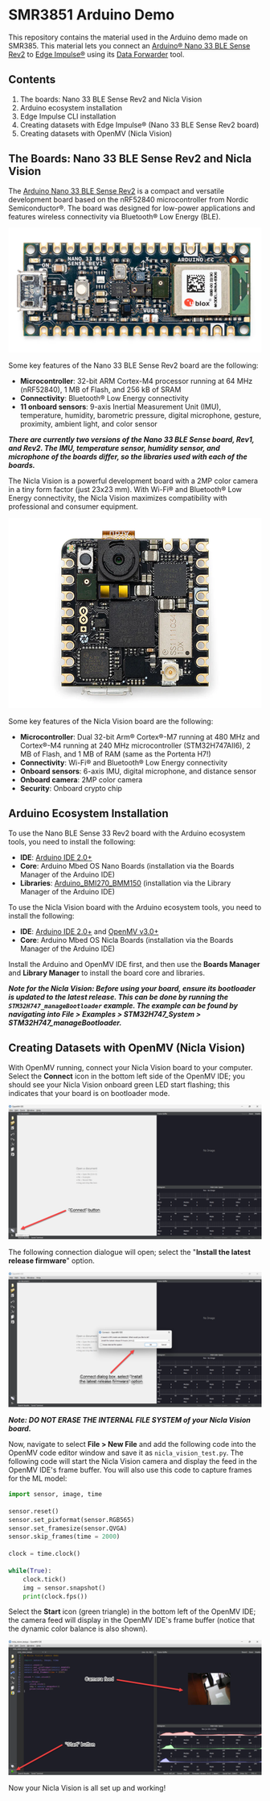 # SMR3851 Arduino Demo

This repository contains the material used in the Arduino demo made on SMR385. This material lets you connect an [Arduino® Nano 33 BLE Sense Rev2](https://docs.arduino.cc/hardware/nano-33-ble-sense-rev2) to [Edge Impulse®](https://edgeimpulse.com/) using its [Data Forwarder](https://docs.edgeimpulse.com/docs/edge-impulse-cli/cli-data-forwarder) tool. 

## Contents

1. The boards: Nano 33 BLE Sense Rev2 and Nicla Vision
2. Arduino ecosystem installation
3. Edge Impulse CLI installation
4. Creating datasets with Edge Impulse® (Nano 33 BLE Sense Rev2 board)
5. Creating datasets with OpenMV (Nicla Vision)

## The Boards: Nano 33 BLE Sense Rev2 and Nicla Vision

The [Arduino Nano 33 BLE Sense Rev2](https://docs.arduino.cc/hardware/nano-33-ble-sense-rev2) is a compact and versatile development board based on the nRF52840 microcontroller from Nordic Semiconductor®. The board was designed for low-power applications and features wireless connectivity via Bluetooth® Low Energy (BLE). 

![The Arduino Nicla Vision](/assets/nano_ble_sense_33_01.png)

Some key features of the Nano 33 BLE Sense Rev2 board are the following:

- **Microcontroller**: 32-bit ARM Cortex-M4 processor running at 64 MHz (nRF52840), 1 MB of Flash, and 256 kB of SRAM
- **Connectivity**: Bluetooth® Low Energy connectivity
- **11 onboard sensors**: 9-axis Inertial Measurement Unit (IMU), temperature, humidity, barometric pressure, digital microphone, gesture, proximity, ambient light, and color sensor

***There are currently two versions of the Nano 33 BLE Sense board, Rev1, and Rev2. The IMU, temperature sensor, humidity sensor, and microphone of the boards differ, so the libraries used with each of the boards.***

The Nicla Vision is a powerful development board with a 2MP color camera in a tiny form factor (just 23x23 mm). With Wi-Fi® and Bluetooth® Low Energy connectivity, the Nicla Vision maximizes compatibility with professional and consumer equipment. 

![The Arduino Nicla Vision](/assets/nicla_vision_01.png)

Some key features of the Nicla Vision board are the following:

- **Microcontroller**: Dual 32-bit Arm® Cortex®-M7 running at 480 MHz and Cortex®-M4 running at 240 MHz microcontroller (STM32H747AII6), 2 MB of Flash, and 1 MB of RAM (same as the Portenta H7!)
- **Connectivity**: Wi-Fi® and Bluetooth® Low Energy connectivity
- **Onboard sensors**: 6-axis IMU, digital microphone, and distance sensor
- **Onboard camera**: 2MP color camera
- **Security**: Onboard crypto chip 

## Arduino Ecosystem Installation

To use the Nano BLE Sense 33 Rev2 board with the Arduino ecosystem tools, you need to install the following:

- **IDE**: [Arduino IDE 2.0+](https://www.arduino.cc/en/software)
- **Core**: Arduino Mbed OS Nano Boards (installation via the Boards Manager of the Arduino IDE) 
- **Libraries**: [Arduino_BMI270_BMM150](https://github.com/arduino-libraries/Arduino_BMI270_BMM150) (installation via the Library Manager of the Arduino IDE)

To use the Nicla Vision board with the Arduino ecosystem tools, you need to install the following:

- **IDE**: [Arduino IDE 2.0+](https://www.arduino.cc/en/software) and [OpenMV v3.0+](https://openmv.io/pages/download)
- **Core**: Arduino Mbed OS Nicla Boards (installation via the Boards Manager of the Arduino IDE) 

Install the Arduino and OpenMV IDE first, and then use the **Boards Manager** and **Library Manager** to install the board core and libraries. 

***Note for the Nicla Vision: Before using your board, ensure its bootloader is updated to the latest release. This can be done by running the `STM32H747_manageBootloader` example. The example can be found by navigating into **File > Examples > STM32H747_System > STM32H747_manageBootloader**.***

## Creating Datasets with OpenMV (Nicla Vision)

With OpenMV running, connect your Nicla Vision board to your computer. Select the **Connect** icon in the bottom left side of the OpenMV IDE; you should see your Nicla Vision onboard green LED start flashing; this indicates that your board is on bootloader mode.

![OpenMV IDE](/assets/OpenMV_IDE_01.png)

The following connection dialogue will open; select the "**Install the latest release firmware**" option. 

![OpenMV IDE](/assets/OpenMV_IDE_02.png)

***Note: **DO NOT ERASE THE INTERNAL FILE SYSTEM of your Nicla Vision board.*****

Now, navigate to select **File > New File** and add the following code into the OpenMV code editor window and save it as `nicla_vision_test.py`. The following code will start the Nicla Vision camera and display the feed in the OpenMV IDE's frame buffer. You will also use this code to capture frames for the ML model:

```python
import sensor, image, time

sensor.reset()
sensor.set_pixformat(sensor.RGB565)
sensor.set_framesize(sensor.QVGA)
sensor.skip_frames(time = 2000)

clock = time.clock()

while(True):
    clock.tick()
    img = sensor.snapshot()
    print(clock.fps())
```

Select the **Start** icon (green triangle) in the bottom left of the OpenMV IDE; the camera feed will display in the OpenMV IDE's frame buffer (notice that the dynamic color balance is also shown). 

![OpenMV IDE](/assets/OpenMV_IDE_03.png)

Now your Nicla Vision is all set up and working!